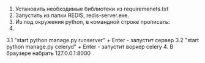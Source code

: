 1. Установить необходимые библиотеки из requiremenets.txt
2. Запустить из папки REDIS, redis-server.exe.
3. Из под окружения python, в командной строке прописать:
4. 
  3.1  "start python manage.py runserver" + Enter - запустит сервер
  3.2  "start python manage.py celeryd" + Enter - запустит воркер celery
4. В браузере набрать 127.0.0.1:8000

